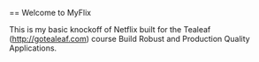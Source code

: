 == Welcome to MyFlix

This is my basic knockoff of Netflix built for the Tealeaf (http://gotealeaf.com) course Build Robust and Production Quality Applications.

